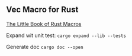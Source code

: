 ## Vec Macro for Rust
[The Little Book of Rust Macros](https://danielkeep.github.io/tlborm/book/index.html)

Expand wit unit test:
`
cargo expand --lib --tests
`

Generate doc
`
cargo doc --open
`